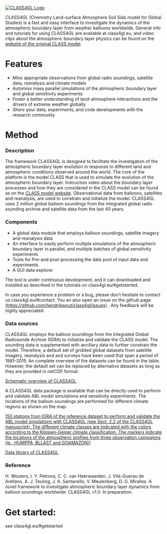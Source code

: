 [![CLASS4GL Logo](https://class4gl.eu/wp-content/uploads/2019/01/cropped-class4gl_small-1.png)](https://class4gl.eu)

_CLASS4GL_ (Chemistry Land-surface Atmosphere Soil Slab model for Global Studies) is a fast and easy interface to investigate the dynamics of the atmospheric boundary layer from weather balloons worldwide. General info and tutorials for using CLASS4GL are available at class4gl.eu, and video clips about the atmospheric boundary layer physics can be found on the [website of the original CLASS model](classmodel.github.io/).

# Features
  - _Mine_ appropriate observations from global radio soundings, satellite data, reanalysis and climate models
  - _Automise_ mass parallel simulations of the atmospheric boundary layer and global sensitivity experiments
  - _Foster_ a better understanding of land-atmosphere interactions and the drivers of extreme weather globally
  - _Share_ your data, experiments, and code developments with the research community

# Method

### Description

The framework CLASS4GL is designed to facilitate the investigation of the atmospheric boundary layer evolution in response to different land and atmospheric conditions observed around the world. The core of the platform is the model CLASS that is used to simulate the evolution of the atmospheric boundary layer. Instruction video about the boundary layer processes and how they are considered in the CLASS model can be found as on the [CLASS model website](https://classmodel.github.io/). Observational data from balloons, satellites and reanalysis, are used to constrain and initialize the model. CLASS4GL uses 2 million global balloon soundings from the integrated global radio sounding archive and satellite data from the last 40 years.

### Components

  - A global data module that employs balloon soundings, satellite imagery and reanalysis data
  - An interface to easily perform multiple simulations of the atmospheric boundary layer in parallel, and multiple batches of global sensitivity experiments
  - Tools for Pre-and post-processing the data pool of input data and experiments.
  - A GUI data explorer

The tool is under continuous development, and it can downloaded and installed as described in the tutorials on class4gl.eu/#getstarted.

In case you experience a problem or a bug, please don’t hesitate to contact us class4gl.eu/#contact. You an also open an issue on the github page (https://github.com/hendrikwout/class4gl/issues) . Any feedback will be highly appreciated.

### Data sources

CLASS4GL employs the balloon soundings from the Integrated Global Radiosonde Archive (IGRA) to initialize and validate the CLASS model. The sounding data is supplemented with ancillary data to further constrain the model. Therefore, a default set of gridded global datasets from satellite imagery, reanalysis and and surveys have been used that span a period of 1981–2015. An complete overview of the datasets can be found in the table. However, the default set can be replaced by alternative datasets as long as they are provided in netCDF format.

[Schematic overview of CLASS4GL](https://class4gl.eu//wp-content/uploads/2019/01/image4-1024x794.png)

A CLASS4GL data package is available that can be directly used to perform and validate ABL model simulations and sensitivity experiments. The locations of the balloon soundings are performed for different climate regions as shown on the map.

[150 stations from IGRA of the reference dataset to perform and validate the ABL model simulations with CLASS4GL (see Sect. 2.2 of the CLASS4GL manuscript). The different climate classes are indicated with the colors according to the Köppen-Geiger climate classification. The markers indicate the locations of the atmospheric profiles from three observation campaigns (ie., HUMPPA, BLLAST and GOAMAZON)](https://class4gl.eu/wp-content/uploads/2019/01/image-1-480x300.png)]

[Data library of CLASS4GL](https://class4gl.eu/wp-content/uploads/2019/01/image-5-768x492.png)

### Reference
H. Wouters, I. Y. Petrova, C. C. van Heerwaarden, J. Vilà-Guerau de Arellano, A. J. Teuling, J. A. Santanello, V. Meulenberg, D. G. Miralles. A novel framework to investigate atmospheric boundary layer dynamics from balloon soundings worldwide: CLASS4GL v1.0. In preparation.


# Get started: 
see class4gl.eu/#getstarted


